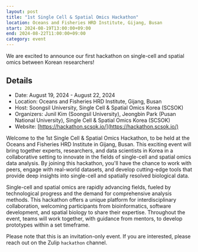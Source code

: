 ```yaml
---
layout: post
title: "1st Single Cell & Spatial Omics Hackathon"
location: Oceans and Fisheries HRD Institute, Gijang, Busan
start: 2024-08-19T13:00:00+09:00
end: 2024-08-22T11:00:00+09:00
category: event
---
```


We are excited to announce our first hackathon on single-cell and spatial omics between Korean researchers!

## Details

- Date: August 19, 2024 - August 22, 2024
- Location: Oceans and Fisheries HRD Institute, Gijang, Busan
- Host: Soongsil University, Single Cell & Spatial Omics Korea (SCSOK)
- Organizers: Junil Kim (Soongsil University), Jeongbin Park (Pusan National University), Single Cell & Spatial Omics Korea (SCSOK)
- Website: [https://hackathon.scsok.io/](https://hackathon.scsok.io/)

Welcome to the 1st Single Cell & Spatial Omics Hackathon, to be held at the Oceans and Fisheries HRD Institute in Gijang, Busan.
This exciting event will bring together experts, researchers, and data scientists in Korea in a collaborative setting to innovate
in the fields of single-cell and spatial omics data analysis. By joining this hackathon, you'll have the chance to work with peers,
engage with real-world datasets, and develop cutting-edge tools that provide deep insights into single-cell and spatially resolved
biological data.

Single-cell and spatial omics are rapidly advancing fields, fueled by technological progress and the demand for comprehensive
analysis methods. This hackathon offers a unique platform for interdisciplinary collaboration, welcoming participants from
bioinformatics, software development, and spatial biology to share their expertise. Throughout the event, teams will work together,
with guidance from mentors, to develop prototypes within a set timeframe.

Please note that this is an invitation-only event. If you are interested, please reach out on the Zulip `hackathon` channel.
